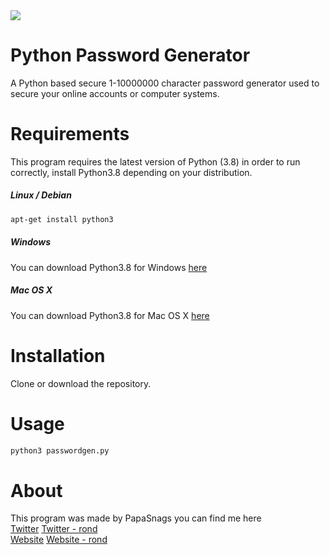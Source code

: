 <img src="https://i.imgur.com/T0QF23u.png/">

# Python Password Generator
A Python based secure 1-10000000 character password generator used to secure your online accounts or computer systems.

# Requirements 
This program requires the latest version of Python (3.8) in order to run correctly, install Python3.8 depending on your distribution.
##### Linux / Debian 
```BASH
apt-get install python3
```
##### Windows
You can download Python3.8 for Windows [here](https://www.python.org/downloads/windows/)
##### Mac OS X
You can download Python3.8 for Mac OS X [here](https://www.python.org/downloads/mac-osx/)

# Installation 
Clone or download the repository.

# Usage
```BASH
python3 passwordgen.py
```

# About
This program was made by PapaSnags you can find me here 
</br>
[Twitter](https://twitter.com/PapaSnags)
[Twitter - rond](https://twitter.com/rondDev)
</br>
[Website](https://papa-snags.com)
[Website - rond](https://rond.cc)
